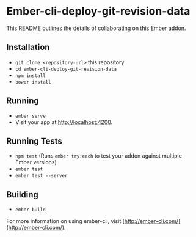 # Ember-cli-deploy-git-revision-data

This README outlines the details of collaborating on this Ember addon.

## Installation

* `git clone <repository-url>` this repository
* `cd ember-cli-deploy-git-revision-data`
* `npm install`
* `bower install`

## Running

* `ember serve`
* Visit your app at [http://localhost:4200](http://localhost:4200).

## Running Tests

* `npm test` (Runs `ember try:each` to test your addon against multiple Ember versions)
* `ember test`
* `ember test --server`

## Building

* `ember build`

For more information on using ember-cli, visit [http://ember-cli.com/](http://ember-cli.com/).
